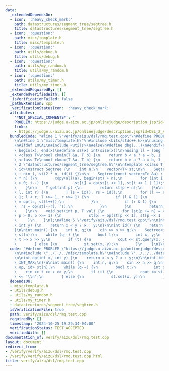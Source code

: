 ```yaml
---
data:
  _extendedDependsOn:
  - icon: ':heavy_check_mark:'
    path: datastructures/segment_tree/segtree.h
    title: datastructures/segment_tree/segtree.h
  - icon: ':question:'
    path: misc/template.h
    title: misc/template.h
  - icon: ':question:'
    path: utils/debug.h
    title: utils/debug.h
  - icon: ':question:'
    path: utils/my_random.h
    title: utils/my_random.h
  - icon: ':question:'
    path: utils/my_timer.h
    title: utils/my_timer.h
  _extendedRequiredBy: []
  _extendedVerifiedWith: []
  _isVerificationFailed: false
  _pathExtension: cpp
  _verificationStatusIcon: ':heavy_check_mark:'
  attributes:
    '*NOT_SPECIAL_COMMENTS*': ''
    PROBLEM: https://judge.u-aizu.ac.jp/onlinejudge/description.jsp?id=DSL_2_A
    links:
    - https://judge.u-aizu.ac.jp/onlinejudge/description.jsp?id=DSL_2_A
  bundledCode: "#line 1 \"verify/aizu/dsl/rmq.test.cpp\"\n#define PROBLEM \"https://judge.u-aizu.ac.jp/onlinejudge/description.jsp?id=DSL_2_A\"\
    \n\n#line 1 \"misc/template.h\"\n#include <bits/stdc++.h>\n\nusing namespace std;\n\
    \n#ifdef LOCAL\n#include <utils>\n#else\n#define dbg(...)\n#endif\n\n#define all(x)\
    \ begin(x), end(x)\n#define sz(x) int(size(x))\n\nusing ll = long long;\n\ntemplate\
    \ <class T>\nbool ckmin(T &a, T b) {\n    return b < a ? a = b, 1 : 0;\n}\ntemplate\
    \ <class T>\nbool ckmax(T &a, T b) {\n    return b > a ? a = b, 1 : 0;\n}\n#line\
    \ 2 \"datastructures/segment_tree/segtree.h\"\n\ntemplate <class T, auto op, auto\
    \ id>\nstruct Segtree {\n    int n;\n    vector<T> st;\n\n    Segtree(int n_)\
    \ : n(n_), st(2 * n, id()) {}\n\n    Segtree(const vector<T> &a) : n(sz(a)), st(2\
    \ * n) {\n        copy(all(a), begin(st) + n);\n        for (int i = n - 1; i\
    \ > 0; i--) {\n            st[i] = op(st[i << 1], st[i << 1 | 1]);\n        }\n\
    \    }\n\n    T get(int p) {\n        return st[p + n];\n    }\n\n    T query(int\
    \ l, int r) {\n        T ls = id(), rs = id();\n        for (l += n, r += n +\
    \ 1; l < r; l >>= 1, r >>= 1) {\n            if (l & 1) {\n                ls\
    \ = op(ls, st[l++]);\n            }\n            if (r & 1) {\n              \
    \  rs = op(st[--r], rs);\n            }\n        }\n        return op(ls, rs);\n\
    \    }\n\n    void set(int p, T val) {\n        for (st[p += n] = val, p >>= 1;\
    \ p > 0; p >>= 1) {\n            st[p] = op(st[p << 1], st[p << 1 | 1]);\n   \
    \     }\n    }\n};\n#line 5 \"verify/aizu/dsl/rmq.test.cpp\"\n\nint op(int x,\
    \ int y) {\n    return x < y ? x : y;\n}\n\nint id() {\n    return INT_MAX;\n\
    }\n\nint main() {\n    int n, q;\n    cin >> n >> q;\n    Segtree<int, op, id>\
    \ st(n);\n    while (q--) {\n        bool t;\n        int x, y;\n        cin >>\
    \ t >> x >> y;\n        if (t) {\n            cout << st.query(x, y) << '\\n';\n\
    \        } else {\n            st.set(x, y);\n        }\n    }\n}\n"
  code: "#define PROBLEM \"https://judge.u-aizu.ac.jp/onlinejudge/description.jsp?id=DSL_2_A\"\
    \n\n#include \"../../../misc/template.h\"\n#include \"../../../datastructures/segment_tree/segtree.h\"\
    \n\nint op(int x, int y) {\n    return x < y ? x : y;\n}\n\nint id() {\n    return\
    \ INT_MAX;\n}\n\nint main() {\n    int n, q;\n    cin >> n >> q;\n    Segtree<int,\
    \ op, id> st(n);\n    while (q--) {\n        bool t;\n        int x, y;\n    \
    \    cin >> t >> x >> y;\n        if (t) {\n            cout << st.query(x, y)\
    \ << '\\n';\n        } else {\n            st.set(x, y);\n        }\n    }\n}"
  dependsOn:
  - misc/template.h
  - utils/debug.h
  - utils/my_random.h
  - utils/my_timer.h
  - datastructures/segment_tree/segtree.h
  isVerificationFile: true
  path: verify/aizu/dsl/rmq.test.cpp
  requiredBy: []
  timestamp: '2024-10-25 19:29:34-04:00'
  verificationStatus: TEST_ACCEPTED
  verifiedWith: []
documentation_of: verify/aizu/dsl/rmq.test.cpp
layout: document
redirect_from:
- /verify/verify/aizu/dsl/rmq.test.cpp
- /verify/verify/aizu/dsl/rmq.test.cpp.html
title: verify/aizu/dsl/rmq.test.cpp
---
```

